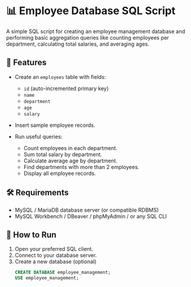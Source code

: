# 📊 Employee Database SQL Script

A simple SQL script for creating an employee management database and performing basic aggregation queries like counting employees per department, calculating total salaries, and averaging ages.

## 📌 Features

- Create an `employees` table with fields:
  - `id` (auto-incremented primary key)
  - `name`
  - `department`
  - `age`
  - `salary`
  
- Insert sample employee records.

- Run useful queries:
  - Count employees in each department.
  - Sum total salary by department.
  - Calculate average age by department.
  - Find departments with more than 2 employees.
  - Display all employee records.
 
## 🛠️ Requirements

- MySQL / MariaDB database server (or compatible RDBMS)
- MySQL Workbench / DBeaver / phpMyAdmin / or any SQL CLI

## 🚀 How to Run

1. Open your preferred SQL client.
2. Connect to your database server.
3. Create a new database (optional)
   ```sql
   CREATE DATABASE employee_management;
   USE employee_management;




